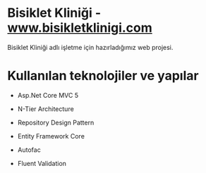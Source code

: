 # Bisiklet Kliniği - www.bisikletklinigi.com
Bisiklet Kliniği adlı işletme için hazırladığımız web projesi.

# Kullanılan teknolojiler ve yapılar
- Asp.Net Core MVC 5

- N-Tier Architecture

- Repository Design Pattern

- Entity Framework Core

- Autofac

- Fluent Validation
